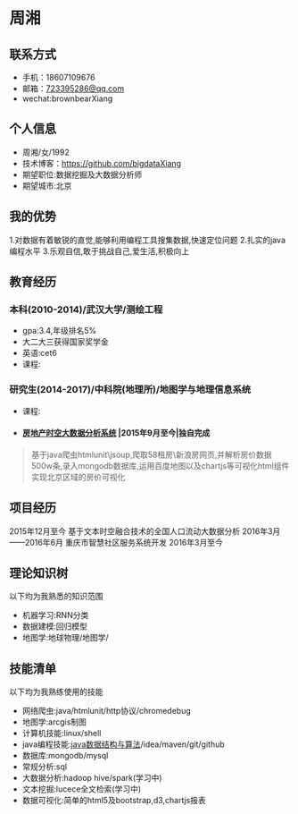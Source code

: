 # 周湘

## 联系方式

+ 手机：18607109676
+ 邮箱：723395286@qq.com
+ wechat:brownbearXiang

## 个人信息

+ 周湘/女/1992
+ 技术博客：https://github.com/bigdataXiang
+ 期望职位:数据挖掘及大数据分析师
+ 期望城市:北京

## 我的优势
1.对数据有着敏锐的直觉,能够利用编程工具搜集数据,快速定位问题
2.扎实的java编程水平
3.乐观自信,敢于挑战自己,爱生活,积极向上

## 教育经历
### 本科(2010-2014)/武汉大学/测绘工程
+ gpa:3.4,年级排名5%
+ 大二大三获得国家奖学金
+ 英语:cet6
+ 课程:

### 研究生(2014-2017)/中科院(地理所)/地图学与地理信息系统

+ 课程:
+ #### [房地产时空大数据分析系统](https://github.com/bigdataXiang/HousePriceServer) |2015年9月至今|独自完成
>基于java爬虫htmlunit\jsoup,爬取58租房\新浪房网页,并解析房价数据500w条,录入mongodb数据库,运用百度地图以及chartjs等可视化html组件实现北京区域的房价可视化

## 项目经历

2015年12月至今                         基于文本时空融合技术的全国人口流动大数据分析
2016年3月——2016年6月        重庆市智慧社区服务系统开发
2016年3月至今

## 理论知识树
以下均为我熟悉的知识范围

+ 机器学习:RNN分类
+ 数据建模:回归模型
+ 地图学:地球物理/地图学/

## 技能清单
以下均为我熟练使用的技能

+ 网络爬虫:java/htmlunit/http协议/chromedebug
+ 地图学:arcgis制图
+ 计算机技能:linux/shell
+ java编程技能:[java数据结构与算法](https://github.com/bigdataXiang/DataStruct)/idea/maven/git/github
+ 数据库:mongodb/mysql
+ 常规分析:sql
+ 大数据分析:hadoop hive/spark(学习中)
+ 文本挖掘:lucece全文检索(学习中)
+ 数据可视化:简单的html5及bootstrap,d3,chartjs报表